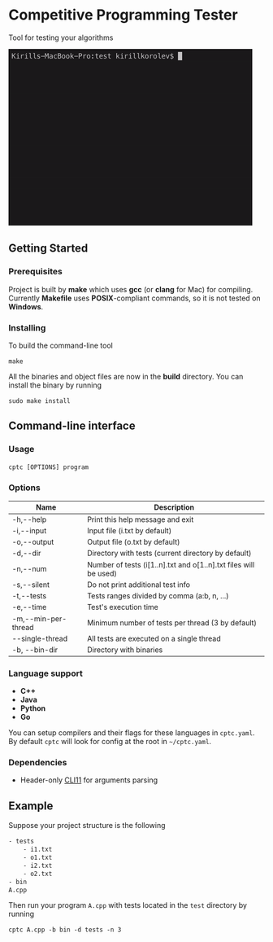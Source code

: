 # Competitive Programming Tester
Tool for testing your algorithms

![Alt Text](preview.gif)

## Getting Started

### Prerequisites

Project is built by **make** which uses **gcc** (or **clang** for Mac) for compiling. Currently **Makefile** uses **POSIX**-compliant commands, so it is not tested on **Windows**.
### Installing

To build the command-line tool
```
make
```
All the binaries and object files are now in the **build** directory. You can install the binary by running
```
sudo make install
```

## Command-line interface

### Usage
```
cptc [OPTIONS] program
```

### Options

| Name        | Description                                                                    |
| ----------- | ------------------------------------------------------------------------------ |
| -h,--help   | Print this help message and exit                                               |
| -i,--input  | Input file (i.txt by default)                                                  |
| -o,--output | Output file (o.txt by default)                                                 |
| -d,--dir    | Directory with tests (current directory by default)                            |
| -n,--num    | Number of tests (i[1..n].txt and o[1..n].txt files will be used)               |
| -s,--silent | Do not print additional test info                                              |
| -t,--tests  | Tests ranges divided by comma (a:b, n, ...)                                    |
| -e,--time   | Test's execution time                                                          |
| -m,--min-per-thread | Minimum number of tests per thread (3 by default)                      |
| --single-thread | All tests are executed on a single thread                                  |
| -b, --bin-dir | Directory with binaries                                                      |
### Language support
- **C++** 
- **Java** 
- **Python** 
- **Go** 

You can setup compilers and their flags for these languages in `cptc.yaml`. By default `cptc` will look for config at the root in `~/cptc.yaml`.
### Dependencies

- Header-only [CLI11](https://github.com/CLIUtils/CLI11) for arguments parsing

## Example
Suppose your project structure is the following
```
- tests
    - i1.txt
    - o1.txt
    - i2.txt
    - o2.txt
- bin
A.cpp
```

Then run your program `A.cpp` with tests located in the `test` directory by running
```
cptc A.cpp -b bin -d tests -n 3
```




​              